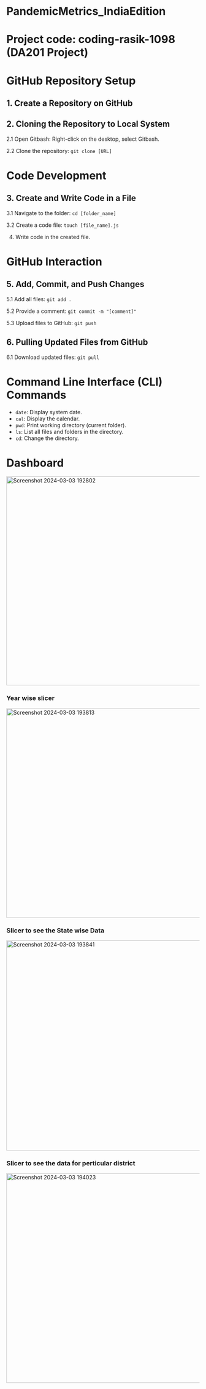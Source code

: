 # PandemicMetrics_IndiaEdition
# Project code: coding-rasik-1098 (DA201 Project)

# GitHub Repository Setup

## 1. Create a Repository on GitHub

## 2. Cloning the Repository to Local System

2.1 Open Gitbash: Right-click on the desktop, select Gitbash.

2.2 Clone the repository: `git clone [URL]`

# Code Development

## 3. Create and Write Code in a File

3.1 Navigate to the folder: `cd [folder_name]`

3.2 Create a code file: `touch [file_name].js`

4. Write code in the created file.

# GitHub Interaction

## 5. Add, Commit, and Push Changes

5.1 Add all files: `git add .`

5.2 Provide a comment: `git commit -m "[comment]"`

5.3 Upload files to GitHub: `git push`

## 6. Pulling Updated Files from GitHub

6.1 Download updated files: `git pull`

# Command Line Interface (CLI) Commands

- `date`: Display system date.
- `cal`: Display the calendar.
- `pwd`: Print working directory (current folder).
- `ls`: List all files and folders in the directory.
- `cd`: Change the directory.
# Dashboard 
<img width="544" alt="Screenshot 2024-03-03 192802" src="https://github.com/kteshubham256/coding-rasik-1098/assets/148578267/db6b3657-3439-483f-bff7-fcf40a30c93d">

### Year wise slicer
<img width="545" alt="Screenshot 2024-03-03 193813" src="https://github.com/kteshubham256/coding-rasik-1098/assets/148578267/c8c85bb9-5ddf-479e-aeb9-c57738b71e88">

### Slicer to see the State wise Data
<img width="547" alt="Screenshot 2024-03-03 193841" src="https://github.com/kteshubham256/coding-rasik-1098/assets/148578267/9683f2a4-74a6-4f81-91f6-c3ae8849df00">

### Slicer to see the data for perticular district
<img width="546" alt="Screenshot 2024-03-03 194023" src="https://github.com/kteshubham256/coding-rasik-1098/assets/148578267/c5569e0f-eb44-485f-9119-b99fbcf07ca2">



  

